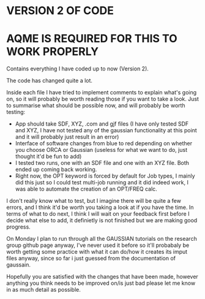 # VERSION 2 OF CODE

# AQME IS REQUIRED FOR THIS TO WORK PROPERLY

Contains everything I have coded up to now (Version 2).

The code has changed quite a lot.

Inside each file I have tried to implement comments to explain what's going on, so it will probably be worth reading those if you want to take a look. Just to summarise what should be possible now, and will probably be worth testing:

- App should take SDF, XYZ, .com and gjf files (I have only tested SDF and XYZ, I have not tested any of the gaussian functionality at this point and it will probably just result in an error)
- Interface of software changes from blue to red depending on whether you choose ORCA or Gaussian (useless for what we want to do, just thought it'd be fun to add)
- I tested two runs, one with an SDF file and one with an XYZ file. Both ended up coming back working.
- Right now, the OPT keyword is forced by default for Job types, I mainly did this just so I could test multi-job running and it did indeed work, I was able to automate the creation of an OPT/FREQ calc.

I don't really know what to test, but I imagine there will be quite a few errors, and I think it'd be worth you taking a look at if you have the time. In terms of what to do next, I think I will wait on your feedback first before I decide what else to add, it definietly is not finished but we are making good progress.

On Monday I plan to run through all the GAUSSIAN tutorials on the research group github page anyway, I've never used it before so it'll probabaly be worth getting some practice with what it can do/how it creates its imput files anyway, since so far i just guessed from the documentation of gaussain.

Hopefully you are satisfied with the changes that have been made, however anything you think needs to be improved on/is just bad please let me know in as much detail as possible.



